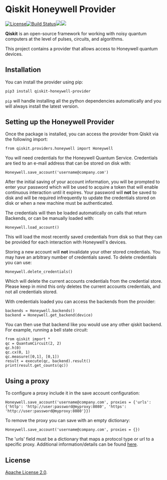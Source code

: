 # Qiskit Honeywell Provider

[![License](https://img.shields.io/github/license/qiskit-community/qiskit-honeywell-provider.svg?style=popout-square)](https://opensource.org/licenses/Apache-2.0)[![Build Status](https://img.shields.io/travis/com/qiskit-community/qiskit-honeywell-provider/master.svg?style=popout-square)](https://travis-ci.com/qiskit-community/qiskit-honeywell-provider)[![](https://img.shields.io/github/release/qiskit-community/qiskit-honeywell-provider.svg?style=popout-square)](https://github.com/qiskit-community/qiskit-honeywell-provider/releases)[![](https://img.shields.io/pypi/dm/qiskit-honeywell-provider.svg?style=popout-square)](https://pypi.org/project/qiskit-honeywell-provider/)

**Qiskit** is an open-source framework for working with noisy quantum computers at the level of pulses, circuits, and algorithms.

This project contains a provider that allows access to Honeywell quantum
devices.

## Installation

You can install the provider using pip:

```bash
pip3 install qiskit-honeywell-provider
```

`pip` will handle installing all the python dependencies automatically and you
will always install the latest version.

## Setting up the Honeywell Provider

Once the package is installed, you can access the provider from Qiskit via the following import:

```python3
from qiskit.providers.honeywell import Honeywell
```

You will need credentials for the Honeywell Quantum Service. Credentials are
tied to an e-mail address that can be stored on disk with:

```python3
Honeywell.save_account('username@company.com')
```

After the initial saving of your account information, you will be prompted to enter
your password which will be used to acquire a token that will enable continuous
interaction until it expires.  Your password will **not** be saved to disk and will
be required infrequently to update the credentials stored on disk or when a new
machine must be authenticated.

The credentials will then be loaded automatically on calls that return Backends,
or can be manually loaded with:

```python3
Honeywell.load_account()
```

This will load the most recently saved credentials from disk so that they can be provided
for each interaction with Honeywell's devices.

Storing a new account will **not** invalidate your other stored credentials.  You may have an arbitrary
number of credentials saved.  To delete credentials you can use:

```python3
Honeywell.delete_credentials()
```

Which will delete the current accounts credentials from the credential store.  Please keep in mind
this only deletes the current accounts credentials, and not all credentials stored.

With credentials loaded you can access the backends from the provider:

```python3
backends = Honeywell.backends()
backend = Honeywell.get_backend(device)
```

You can then use that backend like you would use any other qiskit backend. For
example, running a bell state circuit:

```python3
from qiskit import *
qc = QuantumCircuit(2, 2)
qc.h(0)
qc.cx(0, 1)
qc.measure([0,1], [0,1])
result = execute(qc, backend).result()
print(result.get_counts(qc))
```

## Using a proxy

To configure a proxy include it in the save account configuration:

```python3
Honeywell.save_account('username@company.com', proxies = {'urls': {'http': 'http://user:password@myproxy:8080', 'https': 'http://user:password@myproxy:8080'}})
```

To remove the proxy you can save with an empty dictionary:

```python3
Honeywell.save_account('username@company.com', proxies = {})
```

The 'urls' field must be a dictionary that maps a protocol type or url to a specific proxy.  Additional information/details can be found [here](https://requests.readthedocs.io/en/master/user/advanced/#proxies).

## License

[Apache License 2.0].

[Apache License 2.0]: https://github.com/qiskit-community/qiskit-honeywell-provider/blob/master/LICENSE.txt

